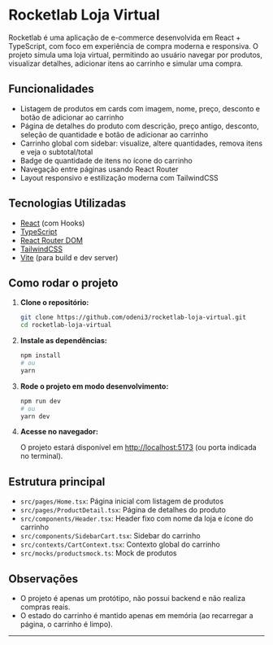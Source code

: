 # Rocketlab Loja Virtual

Rocketlab é uma aplicação de e-commerce desenvolvida em React + TypeScript, com foco em experiência de compra moderna e responsiva. O projeto simula uma loja virtual, permitindo ao usuário navegar por produtos, visualizar detalhes, adicionar itens ao carrinho e simular uma compra.

## Funcionalidades

- Listagem de produtos em cards com imagem, nome, preço, desconto e botão de adicionar ao carrinho
- Página de detalhes do produto com descrição, preço antigo, desconto, seleção de quantidade e botão de adicionar ao carrinho
- Carrinho global com sidebar: visualize, altere quantidades, remova itens e veja o subtotal/total
- Badge de quantidade de itens no ícone do carrinho
- Navegação entre páginas usando React Router
- Layout responsivo e estilização moderna com TailwindCSS

## Tecnologias Utilizadas

- [React](https://react.dev/) (com Hooks)
- [TypeScript](https://www.typescriptlang.org/)
- [React Router DOM](https://reactrouter.com/)
- [TailwindCSS](https://tailwindcss.com/)
- [Vite](https://vitejs.dev/) (para build e dev server)

## Como rodar o projeto

1. **Clone o repositório:**

   ```bash
   git clone https://github.com/odeni3/rocketlab-loja-virtual.git
   cd rocketlab-loja-virtual
   ```

2. **Instale as dependências:**

   ```bash
   npm install
   # ou
   yarn
   ```

3. **Rode o projeto em modo desenvolvimento:**

   ```bash
   npm run dev
   # ou
   yarn dev
   ```

4. **Acesse no navegador:**

   O projeto estará disponível em [http://localhost:5173](http://localhost:5173) (ou porta indicada no terminal).

## Estrutura principal

- `src/pages/Home.tsx`: Página inicial com listagem de produtos
- `src/pages/ProductDetail.tsx`: Página de detalhes do produto
- `src/components/Header.tsx`: Header fixo com nome da loja e ícone do carrinho
- `src/components/SidebarCart.tsx`: Sidebar do carrinho
- `src/contexts/CartContext.tsx`: Contexto global do carrinho
- `src/mocks/productsmock.ts`: Mock de produtos

## Observações

- O projeto é apenas um protótipo, não possui backend e não realiza compras reais.
- O estado do carrinho é mantido apenas em memória (ao recarregar a página, o carrinho é limpo).

---
